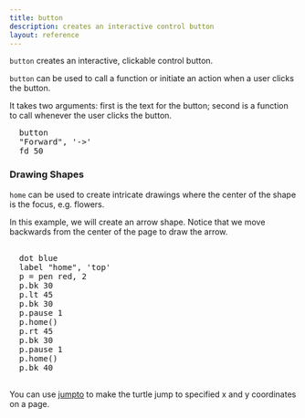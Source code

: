 ```yaml
---
title: button
description: creates an interactive control button 
layout: reference
---
```


<!-- any arguments in brackets? -->
<code>button</code> creates an interactive, clickable control button.

<code>button</code> can be used to call a function or initiate an action when a user clicks the button. 

It takes two arguments: first is the text for the button; second is a function to call whenever the user clicks the button.

<pre class="jumbo" >
  button
  <span data-dfn="button label">"Forward", '->'</span>
  <span data-dfn="action">fd 50</span>
</pre>
  
<script type="demo">
demo ->
  button "Forward", ->
  fd 50
</script>

<h3>Drawing Shapes</h3>

<code>home</code> can be used to create intricate drawings where the center of the shape is the focus, e.g. flowers. 

In this example, we will create an arrow shape. Notice that we move backwards from the center of the page to draw the arrow. 

<pre class="examp"><span data-dfnright="draw an arrow">
  dot blue
  label "home", 'top'
  p = pen red, 2
  p.bk 30
  p.lt 45
  p.bk 30
  p.pause 1
  p.home()
  p.rt 45
  p.bk 30
  p.pause 1
  p.home()
  p.bk 40
  </span>
</pre>
  
<script type="demo" height=99>
p = null
demo ->
  dot blue
  label "home", 'top'
  p = pen red, 2
  p.lt 45
  p.bk 30
  p.pause 1
  p.home()
  p.rt 45
  p.bk 30
  p.pause 1
  p.home()
  p.bk 40
</script>

You can use [jumpto](jumpto.html) to make the turtle jump to specified x and y coordinates on a page.
